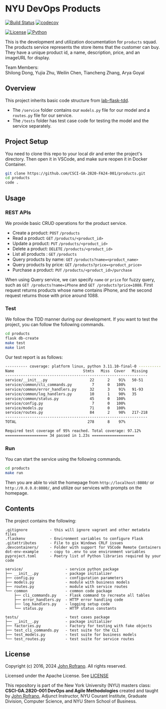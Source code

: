 # NYU DevOps Products

[![Build Status](https://github.com/CSCI-GA-2820-FA24-001/products/actions/workflows/ci.yml/badge.svg)](https://github.com/CSCI-GA-2820-FA24-001/products/actions)
[![codecov](https://codecov.io/gh/CSCI-GA-2820-FA24-001/products/graph/badge.svg?token=JCE8OGIJZY)](https://codecov.io/gh/CSCI-GA-2820-FA24-001/products)

[![License](https://img.shields.io/badge/License-Apache_2.0-blue.svg)](https://opensource.org/licenses/Apache-2.0)
[![Python](https://img.shields.io/badge/Language-Python-blue.svg)](https://python.org/)

This is the development and utilization documentation for `products` squad. The products service represents the store items that the customer can buy. They have a unique product id, a name, description, price, and an imageURL for display.

Team Members:\
Shilong Dong, Yujia Zhu, Weilin Chen, Tiancheng Zhang, Arya Goyal

## Overview

This project inherits basic code structure from [lab-flask-tdd](https://github.com/nyu-devops/lab-flask-tdd).

- The `/service` folder contains our `models.py` file for our model and a `routes.py` file for our service.
- The `/tests` folder has test case code for testing the model and the service separately.

## Project Setup

You need to clone this repo to your local dir and enter the project's directory. Then open it in VSCode, and make sure reopen it in Docker Container.

```bash
git clone https://github.com/CSCI-GA-2820-FA24-001/products.git
cd products
code .
```

## Usage

### REST APIs

We provide basic CRUD operations for the product service.

- Create a product: `POST` `/products`
- Read a product: `GET` `/products/<product_id>`
- Update a product: `PUT` `/products/<product_id>`
- Delete a product: `DELETE` `/products/<product_id>`
- List all products : `GET` `/products`
- Query products by name: `GET` `/products?name=<product_name>`
- Query products by price: `GET` `/products?price=<product_price>`
- Purchase a product: `PUT` `/products/<product_id>/purchase`

When using Query service, we can specify `name` or `price` for fuzzy query, such as `GET /products?name=iPhone` and `GET /products?price=1088`. First request returns products whose name contains iPhone, and the second request returns those with price around 1088.
  
### Test

We follow the TDD manner during our development. If you want to test the project, you can follow the following commands.

```bash
cd products
flask db-create
make test
make lint
```

Our test report is as follows:

```bash
---------- coverage: platform linux, python 3.11.10-final-0 ----------
Name                               Stmts   Miss  Cover   Missing
----------------------------------------------------------------
service/__init__.py                   22      2    91%   50-51
service/common/cli_commands.py         7      0   100%
service/common/error_handlers.py      32      3    91%   91-93
service/common/log_handlers.py        10      1    90%   35
service/common/status.py              45      0   100%
service/config.py                      7      0   100%
service/models.py                     71      0   100%
service/routes.py                     84      2    98%   217-218
----------------------------------------------------------------
TOTAL                                278      8    97%

Required test coverage of 95% reached. Total coverage: 97.12%
=================== 34 passed in 1.23s ===================
```

### Run

You can start the service using the following commands.

```bash
cd products
make run
```

Then you are able to visit the homepage from `http://localhost:8080/` or `http://0.0.0.0:8080/`, and utilize our services with prompts on the homepage.

## Contents

The project contains the following:

```text
.gitignore          - this will ignore vagrant and other metadata files
.flaskenv           - Environment variables to configure Flask
.gitattributes      - File to gix Windows CRLF issues
.devcontainers/     - Folder with support for VSCode Remote Containers
dot-env-example     - copy to .env to use environment variables
pyproject.toml      - Poetry list of Python libraries required by your code

service/                   - service python package
├── __init__.py            - package initializer
├── config.py              - configuration parameters
├── models.py              - module with business models
├── routes.py              - module with service routes
└── common                 - common code package
    ├── cli_commands.py    - Flask command to recreate all tables
    ├── error_handlers.py  - HTTP error handling code
    ├── log_handlers.py    - logging setup code
    └── status.py          - HTTP status constants

tests/                     - test cases package
├── __init__.py            - package initializer
├── factories.py           - Factory for testing with fake objects
├── test_cli_commands.py   - test suite for the CLI
├── test_models.py         - test suite for business models
└── test_routes.py         - test suite for service routes
```
## 



## License

Copyright (c) 2016, 2024 [John Rofrano](https://www.linkedin.com/in/JohnRofrano/). All rights reserved.

Licensed under the Apache License. See [LICENSE](LICENSE)

This repository is part of the New York University (NYU) masters class: **CSCI-GA.2820-001 DevOps and Agile Methodologies** created and taught by [John Rofrano](https://cs.nyu.edu/~rofrano/), Adjunct Instructor, NYU Courant Institute, Graduate Division, Computer Science, and NYU Stern School of Business.

